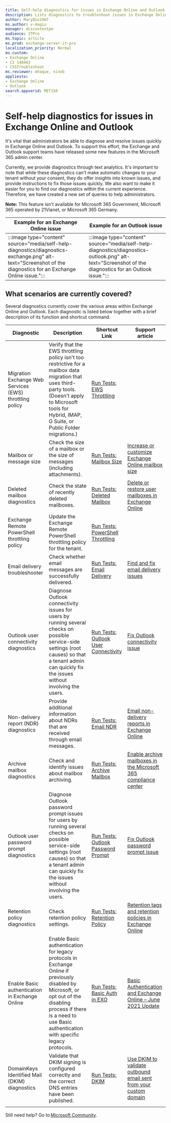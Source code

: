 ```yaml
---
title: Self-help diagnostics for issues in Exchange Online and Outlook
description: Lists diagnostics to troubleshoot issues in Exchange Online and Outlook.
author: MaryQiu1987
ms.author: v-maqiu
manager: dcscontentpm 
audience: ITPro
ms.topic: article
ms.prod: exchange-server-it-pro 
localization_priority: Normal
ms.custom: 
- Exchange Online
- CI 148463
- CSSTroubleshoot
ms.reviewer: mhaque, ninob
appliesto:
- Exchange Online
- Outlook
search.appverid: MET150
---
```

# Self-help diagnostics for issues in Exchange Online and Outlook

It's vital that administrators be able to diagnose and resolve issues quickly in Exchange Online and Outlook. To support this effort, the Exchange and Outlook support teams have released some new features in the Microsoft 365 admin center.

Currently, we provide diagnostics through text analytics. It's important to note that while these diagnostics can't make automatic changes to your tenant without your consent, they do offer insights into known issues, and provide instructions to fix those issues quickly. We also want to make it easier for you to find our diagnostics within the current experience. Therefore, we have created a new set of queries to help administrators.

**Note:** This feature isn't available for Microsoft 365 Government, Microsoft 365 operated by 21Vianet, or Microsoft 365 Germany.

|Example for an Exchange Online issue|Example for an Outlook issue|
|----------|----------|
|:::image type="content" source="media/self-help-diagnostics/diagnostics-exchange.png" alt-text="Screenshot of the diagnostics for an Exchange Online issue.":::|:::image type="content" source="media/self-help-diagnostics/diagnostics-outlook.png" alt-text="Screenshot of the diagnostics for an Outlook issue.":::|

## What scenarios are currently covered?

Several diagnostics currently cover the various areas within Exchange Online and Outlook. Each diagnostic is listed below together with a brief description of its function and shortcut command.

|Diagnostic|Description|Shortcut Link|Support article|
|---|---|---|---|
|Migration Exchange Web Services (EWS) throttling policy|Verify that the EWS throttling policy isn't too restrictive for a mailbox data migration that uses third-party tools. (Doesn't apply to Microsoft tools for Hybrid, IMAP, G Suite, or Public Folder migrations.)|[Run Tests: EWS Throttling](https://aka.ms/PillarEWSThrottling)||
|Mailbox or message size|Check the size of a mailbox or the size of messages (including attachments).|[Run Tests: Mailbox Size](https://aka.ms/PillarMailboxSize)|[Increase or customize Exchange Online mailbox size](/exchange/troubleshoot/user-and-shared-mailboxes/increase-or-customize-mailbox-size)|
|Deleted mailbox diagnostics|Check the state of recently deleted mailboxes.|[Run Tests: Deleted Mailbox](https://aka.ms/PillarDeletedMailBox)|[Delete or restore user mailboxes in Exchange Online](/exchange/recipients-in-exchange-online/delete-or-restore-mailboxes)|
|Exchange Remote PowerShell throttling policy|Update the Exchange Remote PowerShell throttling policy for the tenant.|[Run Tests: PowerShell Throttling](https://aka.ms/PillarEXOPSThrottle)||
|Email delivery troubleshooter|Check whether email messages are successfully delivered.| [Run Tests: Email Delivery](https://aka.ms/PillarEmailDelivery)|[Find and fix email delivery issues](/exchange/troubleshoot/email-delivery/email-delivery-issues)|
|Outlook user connectivity diagnostics|Diagnose Outlook connectivity issues for users by running several checks on possible service-side settings (root causes) so that a tenant admin can quickly fix the issues without involving the users.|[Run Tests: Outlook User Connectivity](https://aka.ms/PillarOutlookConnectivity)|[Fix Outlook connectivity issue](https://support.microsoft.com/office/fix-your-outlook-email-connection-by-repairing-your-profile-4d5febf6-7623-486b-9a9f-d5cfc4264af3)|
|Non-delivery report (NDR) diagnostics|Provide additional information about NDRs that are received through email messages.|[Run Tests: Email NDR](https://aka.ms/PillarEmailNDR)|[Email non-delivery reports in Exchange Online](/exchange/mail-flow-best-practices/non-delivery-reports-in-exchange-online/non-delivery-reports-in-exchange-online)|
|Archive mailbox diagnostics|Check and identify issues about mailbox archiving.|[Run Tests: Archive Mailbox](https://aka.ms/PillarArchiveMailbox)|[Enable archive mailboxes in the Microsoft 365 compliance center](/microsoft-365/compliance/enable-archive-mailboxes)|
|Outlook user password prompt diagnostics|Diagnose Outlook password prompt issues for users by running several checks on possible service-side settings (root causes) so that a tenant admin can quickly fix the issues without involving the users.|[Run Tests: Outlook Password Prompt](https://aka.ms/PillarOutlookPasswordPrompt)|[Fix Outlook password prompt issue](/outlook/troubleshoot/authentication/continually-prompts-password-office-365)|
|Retention policy diagnostics|Check retention policy settings.|[Run Tests: Retention Policy](https://aka.ms/PillarRetentionPolicy)|[Retention tags and retention policies in Exchange Online](/exchange/security-and-compliance/messaging-records-management/retention-tags-and-policies)|
|Enable Basic authentication in Exchange Online|Enable Basic authentication for legacy protocols in Exchange Online if previously disabled by Microsoft, or opt out of the disabling process if there is a need to use Basic authentication with specific legacy protocols.|[Run Tests: Basic Auth in EXO](https://aka.ms/PillarEXOBasicAuth)|[Basic Authentication and Exchange Online – June 2021 Update](https://techcommunity.microsoft.com/t5/exchange-team-blog/basic-authentication-and-exchange-online-june-2021-update/ba-p/2454827)|
|DomainKeys Identified Mail (DKIM) diagnostics|Validate that DKIM signing is configured correctly and the correct DNS entries have been published.|[Run Tests: DKIM](https://aka.ms/diagdkim)|[Use DKIM to validate outbound email sent from your custom domain](/microsoft-365/security/office-365-security/use-dkim-to-validate-outbound-email)|
|||||

Still need help? Go to [Microsoft Community](https://answers.microsoft.com/).
